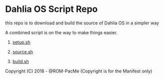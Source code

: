 # Dahlia OS Script Repo

this repo is to download and build the source of Dahlia OS in a simpler way

A combined script is on the way to make things easier.

1. [setup.sh](https://github.com/dahlia-os/dahlia-os-build/blob/master/FuchsiaOS-Build/setup.sh)

2. [source.sh](https://github.com/dahlia-os/dahlia-os-build/blob/FuchsiaOS-Build/master/source.sh)

3. [build.sh](https://github.com/dahlia-os/dahlia-os-build/blob/FuchsiaOS-Build/master/build.sh)

Copyright (C) 2018 - @ROM-PacMe
(Copyright is for the Manifest only)
